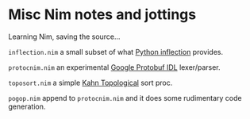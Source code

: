 # Misc Nim notes and jottings

Learning Nim, saving the source...

`inflection.nim` a small subset of what [Python inflection][1] provides.

`protocnim.nim` an experimental [Google Protobuf IDL][2] lexer/parser.

`toposort.nim` a simple [Kahn Topological][3] sort proc.

`pogop.nim` append to `protocnim.nim` and it does some rudimentary code generation.

[1]: https://github.com/jpvanhal/inflection
[2]: https://developers.google.com/protocol-buffers/
[3]: https://en.wikipedia.org/wiki/Topological_sorting#Kahn.27s_algorithm